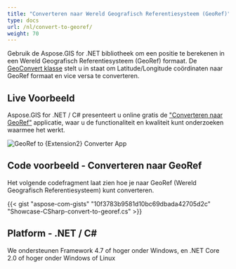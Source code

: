 ```yaml
---
title: "Converteren naar Wereld Geografisch Referentiesysteem (GeoRef)"
type: docs
url: /nl/convert-to-georef/
weight: 70
---
```


Gebruik de Aspose.GIS for .NET bibliotheek om een positie te berekenen in een Wereld Geografisch Referentiesysteem (GeoRef) formaat. De [GeoConvert klasse](https://reference.aspose.com/gis/net/aspose.gis/geoconvert) stelt u in staat om Latitude/Longitude coördinaten naar GeoRef formaat en vice versa te converteren.

## **Live Voorbeeld**

Aspose.GIS for .NET / C# presenteert u online gratis de ["Converteren naar GeoRef"](https://products.aspose.app/gis/coordinates/convert-to-georef) applicatie, waar u de functionaliteit en kwaliteit kunt onderzoeken waarmee het werkt.

![GeoRef to {Extension2} Converter App](coordinates.png)

## **Code voorbeeld - Converteren naar GeoRef**

Het volgende codefragment laat zien hoe je naar GeoRef (Wereld Geografisch Referentiesysteem) kunt converteren.

{{< gist "aspose-com-gists" "10f3783b9581d10bc69dbada42705d2c" "Showcase-CSharp-convert-to-georef.cs" >}}

## **Platform - .NET / C#**

We ondersteunen Framework 4.7 of hoger onder Windows, en .NET Core 2.0 of hoger onder Windows of Linux
